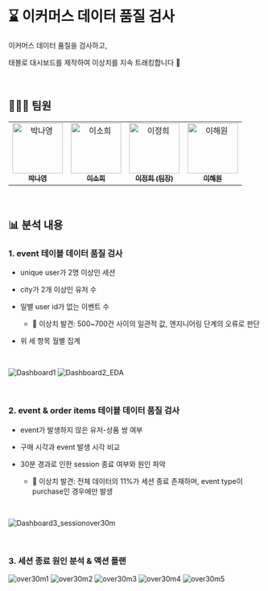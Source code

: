 # ⌛ 이커머스 데이터 품질 검사

이커머스 데이터 품질을 검사하고,

태블로 대시보드를 제작하여 이상치를 지속 트래킹합니다 🚨

</br>

## 👩🏻‍💻 팀원

<table>
  <tbody>
    <tr>
      <td align="center"><a href="https://github.com/ny1yyy"><img src="https://avatars.githubusercontent.com/u/135477812?v=4" width="100px;" alt="박나영"/><br /><sub><b>박나영</b></sub></a><br /></td>
      <td align="center"><a href="https://github.com/ssoheeL"><img src="https://avatars.githubusercontent.com/u/157769708?v=4" width="100px;" alt="이소희"/><br /><sub><b>이소희</b></sub></a><br /></td>
      <td align="center"><a href="https://github.com/gabrietofu"><img src="https://avatars.githubusercontent.com/u/157769636?v=4" width="100px;" alt="이정희"/><br /><sub><b>이정희 (팀장)</b></sub></a><br /></td>
      <td align="center"><a href="https://github.com/heleownae"><img src="https://avatars.githubusercontent.com/u/152258170?v=4" width="100px;" alt="이해원"/><br /><sub><b>이해원</b></sub></a><br /></td>
    </tr>
  </tbody>
</table>

</br>

## 📊 분석 내용

### 1. event 테이블 데이터 품질 검사

- unique user가 2명 이상인 세션

- city가 2개 이상인 유저 수

- 일별 user id가 없는 이벤트 수
  - 🚨 이상치 발견: 500~700건 사이의 일관적 값, 엔지니어링 단계의 오류로 판단

- 위 세 항목 월별 집계

</br>

![Dashboard1](https://github.com/gabrietofu/B01_Data_Quality_Check/assets/152258170/53603b73-f216-47e5-892e-270459cf3ae2)
![Dashboard2_EDA](https://github.com/gabrietofu/B01_Data_Quality_Check/assets/152258170/3853cbc1-7dea-4089-ae60-8a02782febfd)

</br>

### 2. event & order items 테이블 데이터 품질 검사

- event가 발생하지 않은 유저-상품 쌍 여부

- 구매 시각과 event 발생 시각 비교

- 30분 경과로 인한 session 종료 여부와 원인 파악
  - 🚨 이상치 발견: 전체 데이터의 11%가 세션 종료 존재하며, event type이 purchase인 경우에만 발생

</br>

![Dashboard3_sessionover30m](https://github.com/gabrietofu/B01_Data_Quality_Check/assets/152258170/d7358419-a42a-4b48-88fd-d4bcb7a00dbb)

</br>

### 3. 세션 종료 원인 분석 & 액션 플랜
![over30m1](https://github.com/gabrietofu/B01_Data_Quality_Check/assets/152258170/c0b40312-a396-44e1-a109-ad56e383f287)
![over30m2](https://github.com/gabrietofu/B01_Data_Quality_Check/assets/152258170/5611b1bd-b4ff-4e7e-a9f5-a8218f8714da)
![over30m3](https://github.com/gabrietofu/B01_Data_Quality_Check/assets/152258170/bcd5bed1-e0cc-49d9-8387-54ef442bf1ad)
![over30m4](https://github.com/gabrietofu/B01_Data_Quality_Check/assets/152258170/a87aa33a-9fe7-4a64-a3c8-0668d96028ed)
![over30m5](https://github.com/gabrietofu/B01_Data_Quality_Check/assets/152258170/b39c1ae7-a649-4bd2-879e-ad7ecb0f6495)

</br>

